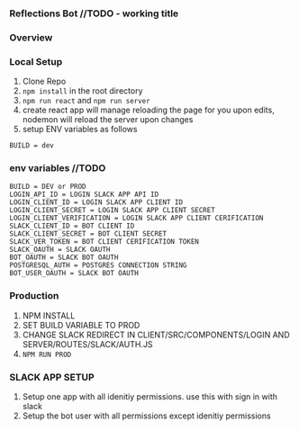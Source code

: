 ### Reflections Bot //TODO - working title

### Overview

### Local Setup
1. Clone Repo
2. ```npm install``` in the root directory
3. ```npm run react``` and ```npm run server```
4. create react app will manage reloading the page for you upon edits, nodemon will reload the server upon changes
5. setup ENV variables as follows
```
BUILD = dev
```

### env variables //TODO
```
BUILD = DEV or PROD
LOGIN_API_ID = LOGIN SLACK APP API ID
LOGIN_CLIENT_ID = LOGIN SLACK APP CLIENT ID
LOGIN_CLIENT_SECRET = LOGIN SLACK APP CLIENT SECRET
LOGIN_CLIENT_VERIFICATION = LOGIN SLACK APP CLIENT CERIFICATION
SLACK_CLIENT_ID = BOT CLIENT ID
SLACK_CLIENT_SECRET = BOT CLIENT SECRET
SLACK_VER_TOKEN = BOT CLIENT CERIFICATION TOKEN
SLACK_OAUTH = SLACK OAUTH
BOT_OAUTH = SLACK BOT OAUTH
POSTGRESQL_AUTH = POSTGRES CONNECTION STRING
BOT_USER_OAUTH = SLACK BOT OAUTH
```
### Production
1. NPM INSTALL
2. SET BUILD VARIABLE TO PROD
3. CHANGE SLACK REDIRECT IN CLIENT/SRC/COMPONENTS/LOGIN AND SERVER/ROUTES/SLACK/AUTH.JS
3. ```NPM RUN PROD```

### SLACK APP SETUP
1. Setup one app with all idenitiy permissions. use this with sign in with slack
2. Setup the bot user with all permissions except idenitiy permissions
